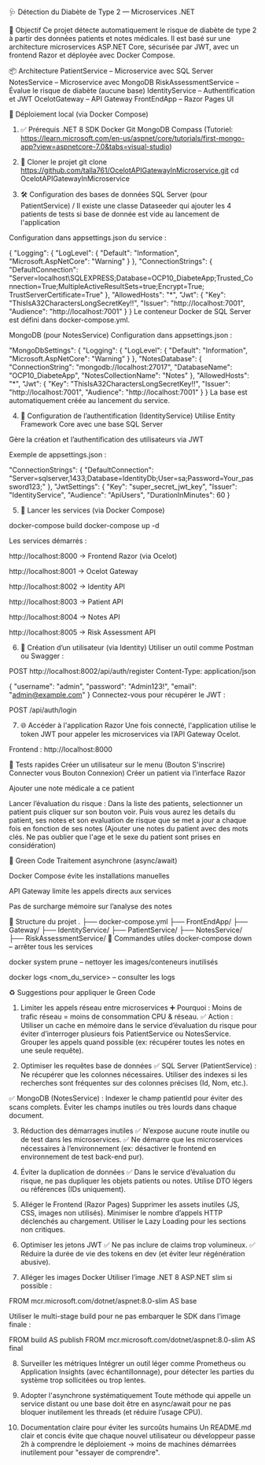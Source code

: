 🩺 Détection du Diabète de Type 2 — Microservices .NET

📌 Objectif
Ce projet détecte automatiquement le risque de diabète de type 2 à partir des données patients et notes médicales. 
Il est basé sur une architecture microservices ASP.NET Core, sécurisée par JWT, avec un frontend Razor et déployée avec Docker Compose.

📦 Architecture
PatientService – Microservice avec SQL Server
NotesService – Microservice avec MongoDB
RiskAssessmentService – Évalue le risque de diabète (aucune base)
IdentityService – Authentification et JWT
OcelotGateway – API Gateway
FrontEndApp – Razor Pages UI

🚀 Déploiement local (via Docker Compose)
1. ✅ Prérequis
.NET 8 SDK
Docker
Git
MongoDB Compass (Tutoriel: https://learn.microsoft.com/en-us/aspnet/core/tutorials/first-mongo-app?view=aspnetcore-7.0&tabs=visual-studio)

2. 📁 Cloner le projet
git clone https://github.com/talla761/OcelotAPIGatewayInMicroservice.git
cd OcelotAPIGatewayInMicroservice

3. 🛠️ Configuration des bases de données
SQL Server (pour PatientService) / Il existe une classe Dataseeder qui ajouter les 4 patients de tests si base de donnée est vide au lancement de l'application

Configuration dans appsettings.json du service :

{
  "Logging": {
    "LogLevel": {
      "Default": "Information",
      "Microsoft.AspNetCore": "Warning"
    }
  },
  "ConnectionStrings": {
    "DefaultConnection": "Server=localhost\\SQLEXPRESS;Database=OCP10_DiabeteApp;Trusted_Connection=True;MultipleActiveResultSets=true;Encrypt=True; TrustServerCertificate=True"
  },
  "AllowedHosts": "*",
  "Jwt": {
    "Key": "ThisIsA32CharactersLongSecretKey!!",
    "Issuer": "http://localhost:7001",
    "Audience": "http://localhost:7001"
  }
}
Le conteneur Docker de SQL Server est défini dans docker-compose.yml.

MongoDB (pour NotesService)
Configuration dans appsettings.json :

"MongoDbSettings": {
  "Logging": {
    "LogLevel": {
      "Default": "Information",
      "Microsoft.AspNetCore": "Warning"
    }
  },
  "NotesDatabase": {
    "ConnectionString": "mongodb://localhost:27017",
    "DatabaseName": "OCP10_DiabeteApp",
    "NotesCollectionName": "Notes"
  },
  "AllowedHosts": "*",
  "Jwt": {
    "Key": "ThisIsA32CharactersLongSecretKey!!",
    "Issuer": "http://localhost:7001",
    "Audience": "http://localhost:7001"
  }
}
La base est automatiquement créée au lancement du service.

4. 🔐 Configuration de l’authentification (IdentityService)
Utilise Entity Framework Core avec une base SQL Server

Gère la création et l’authentification des utilisateurs via JWT

Exemple de appsettings.json :

"ConnectionStrings": {
  "DefaultConnection": "Server=sqlserver,1433;Database=IdentityDb;User=sa;Password=Your_password123;"
},
"JwtSettings": {
  "Key": "super_secret_jwt_key",
  "Issuer": "IdentityService",
  "Audience": "ApiUsers",
  "DurationInMinutes": 60
}

5. 🧩 Lancer les services (via Docker Compose)

docker-compose build
docker-compose up -d

Les services démarrés :

http://localhost:8000 → Frontend Razor (via Ocelot)

http://localhost:8001 → Ocelot Gateway

http://localhost:8002 → Identity API

http://localhost:8003 → Patient API

http://localhost:8004 → Notes API

http://localhost:8005 → Risk Assessment API

6. 👤 Création d’un utilisateur (via Identity)
Utiliser un outil comme Postman ou Swagger :

POST http://localhost:8002/api/auth/register
Content-Type: application/json

{
  "username": "admin",
  "password": "Admin123!",
  "email": "admin@example.com"
}
Connectez-vous pour récupérer le JWT :

POST /api/auth/login

7. 🌐 Accéder à l'application Razor
Une fois connecté, l'application utilise le token JWT pour appeler les microservices via l’API Gateway Ocelot.

Frontend : http://localhost:8000

🧪 Tests rapides
Créer un utilisateur sur le menu (Bouton S'inscrire)
Connecter vous Bouton Connexion)
Créer un patient via l’interface Razor

Ajouter une note médicale a ce patient

Lancer l’évaluation du risque : Dans la liste des patients, selectionner un patient puis cliquer sur son bouton voir.
                                Puis vous aurez les details du patient, ses notes et son evaluation de risque que se met a jour a chaque fois en fonction de ses notes
                                (Ajouter une notes du patient avec des mots clés. Ne pas oublier que l'age et le sexe du patient sont prises en considération)

🌱 Green Code
Traitement asynchrone (async/await)

Docker Compose évite les installations manuelles

API Gateway limite les appels directs aux services

Pas de surcharge mémoire sur l’analyse des notes

📁 Structure du projet
.
├── docker-compose.yml
├── FrontEndApp/
├── Gateway/
├── IdentityService/
├── PatientService/
├── NotesService/
├── RiskAssessmentService/
🧹 Commandes utiles
docker-compose down – arrêter tous les services

docker system prune – nettoyer les images/conteneurs inutilisés

docker logs <nom_du_service> – consulter les logs


♻️ Suggestions pour appliquer le Green Code
1. Limiter les appels réseau entre microservices
➕ Pourquoi : Moins de trafic réseau = moins de consommation CPU & réseau.
✅ Action :
Utiliser un cache en mémoire dans le service d’évaluation du risque pour éviter d’interroger plusieurs fois PatientService ou NotesService.
Grouper les appels quand possible (ex: récupérer toutes les notes en une seule requête).

2. Optimiser les requêtes base de données
✅ SQL Server (PatientService) :
Ne récupérer que les colonnes nécessaires.
Utiliser des indexes si les recherches sont fréquentes sur des colonnes précises (Id, Nom, etc.).

✅ MongoDB (NotesService) :
Indexer le champ patientId pour éviter des scans complets.
Éviter les champs inutiles ou très lourds dans chaque document.

3. Réduction des démarrages inutiles
✅ N’expose aucune route inutile ou de test dans les microservices.
✅ Ne démarre que les microservices nécessaires à l’environnement (ex: désactiver le frontend en environnement de test back-end pur).

4. Éviter la duplication de données
✅ Dans le service d’évaluation du risque, ne pas dupliquer les objets patients ou notes. Utilise DTO légers ou références (IDs uniquement).

5. Alléger le Frontend (Razor Pages)
Supprimer les assets inutiles (JS, CSS, images non utilisés).
Minimiser le nombre d’appels HTTP déclenchés au chargement.
Utiliser le Lazy Loading pour les sections non critiques.

6. Optimiser les jetons JWT
✅ Ne pas inclure de claims trop volumineux.
✅ Réduire la durée de vie des tokens en dev (et éviter leur régénération abusive).

7. Alléger les images Docker
Utiliser l’image .NET 8 ASP.NET slim si possible :

FROM mcr.microsoft.com/dotnet/aspnet:8.0-slim AS base

Utiliser le multi-stage build pour ne pas embarquer le SDK dans l’image finale :

FROM build AS publish
FROM mcr.microsoft.com/dotnet/aspnet:8.0-slim AS final

8. Surveiller les métriques
Intégrer un outil léger comme Prometheus ou Application Insights (avec échantillonnage), pour détecter les parties du système trop sollicitées ou trop lentes.

9. Adopter l'asynchrone systématiquement
Toute méthode qui appelle un service distant ou une base doit être en async/await pour ne pas bloquer inutilement les threads (et réduire l’usage CPU).

10. Documentation claire pour éviter les surcoûts humains
Un README.md clair et concis évite que chaque nouvel utilisateur ou développeur passe 2h à comprendre le déploiement → moins de machines démarrées inutilement pour "essayer de comprendre".
